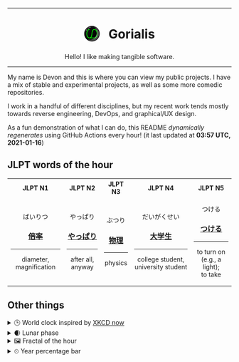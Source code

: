 ***

<h1 align="center">
<sub>
    <img src="readme/resources/avatar.png" height="36">
</sub>
&nbsp;
Gorialis
</h1>
<p align="center">
Hello! I like making tangible software.
</p>

***

My name is Devon and this is where you can view my public projects. I have a mix of stable and experimental projects, as well as some more comedic repositories.

I work in a handful of different disciplines, but my recent work tends mostly towards reverse engineering, DevOps, and graphical/UX design.

As a fun demonstration of what I can do, this README *dynamically regenerates* using GitHub Actions every hour! (it last updated at **03:57 UTC, 2021-01-16**)

<h2>JLPT words of the hour</h2>
<table>
    <tr>
        <th>JLPT N1</th>
        <th>JLPT N2</th>
        <th>JLPT N3</th>
        <th>JLPT N4</th>
        <th>JLPT N5</th>
    </tr>
    <tr>
        <td>
            <p align="center">ばいりつ</p>
            <h3 align="center"><b><a href="https://jisho.org/search/%E5%80%8D%E7%8E%87">倍率</a></b></h3>
            <hr>
            <p align="center">diameter,<wbr> magnification</p>
        </td>
        <td>
            <p align="center">やっぱり</p>
            <h3 align="center"><b><a href="https://jisho.org/search/%E3%82%84%E3%81%A3%E3%81%B1%E3%82%8A">やっぱり</a></b></h3>
            <hr>
            <p align="center">after all,<wbr> anyway</p>
        </td>
        <td>
            <p align="center">ぶつり</p>
            <h3 align="center"><b><a href="https://jisho.org/search/%E7%89%A9%E7%90%86">物理</a></b></h3>
            <hr>
            <p align="center">physics</p>
        </td>
        <td>
            <p align="center">だいがくせい</p>
            <h3 align="center"><b><a href="https://jisho.org/search/%E5%A4%A7%E5%AD%A6%E7%94%9F">大学生</a></b></h3>
            <hr>
            <p align="center">college student,<wbr> university student</p>
        </td>
        <td>
            <p align="center">つける</p>
            <h3 align="center"><b><a href="https://jisho.org/search/%E3%81%A4%E3%81%91%E3%82%8B">つける</a></b></h3>
            <hr>
            <p align="center">to turn on (e.g.,<wbr> a light);<br> to take</p>
        </td>
    </tr>
</table>

<h2>Other things</h2>
<details>
<summary>🕒  World clock inspired by <a href="https://xkcd.com/now">XKCD now</a></summary>

> <img src="generated/now.png" width="512">

</details>
<details>
<summary>🌒 Lunar phase</summary>

The moon is approximately 12.05% through its phase (Waxing Crescent).

</details>
<details>
<summary>&#x1f5bc; Fractal of the hour</summary>

> <img src="generated/fractal.png" width="512">

</details>
<details>
<summary>&#x23f2; Year percentage bar</summary>
<pre><code>2021 [▁▁▁▁▁▁▁▁▁▁▁▁▁▁▁▁▁▁▁▁] 4.15%</code></pre>
</details>
